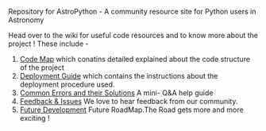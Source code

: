Repository for AstroPython - A community resource site for Python users in Astronomy

Head over to the wiki for useful code resources and to know more about the project ! These include -

1. [Code Map](https://github.com/astropy/astropython.org/wiki/Code-Map) which conatins detailed explained about the code structure of the project
2. [Deployment Guide](https://github.com/astropy/astropython.org/wiki/Deployment-Guide) which contains the instructions about the deployment procedure used.
3. [Common Errors and their Solutions](https://github.com/astropy/astropython.org/wiki/Common-Problems-(-and-their-resolutions-)) A mini- Q&A help guide
4. [Feedback & Issues](https://github.com/astropy/astropython.org/wiki/Feedback-&-Issues) We love to hear feedback from our community.
5. [Future Development](https://github.com/astropy/astropython.org/wiki/Future-Developments) Future RoadMap.The Road gets more and more exciting !
